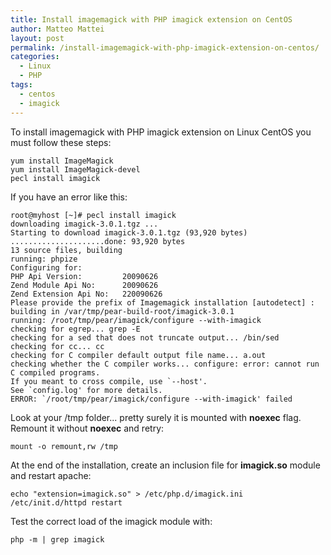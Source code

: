 ```yaml
---
title: Install imagemagick with PHP imagick extension on CentOS
author: Matteo Mattei
layout: post
permalink: /install-imagemagick-with-php-imagick-extension-on-centos/
categories:
  - Linux
  - PHP
tags:
  - centos
  - imagick
---
```

To install imagemagick with PHP imagick extension on Linux CentOS you must follow these steps:

```
yum install ImageMagick
yum install ImageMagick-devel
pecl install imagick
```

If you have an error like this:  
```
root@myhost [~]# pecl install imagick
downloading imagick-3.0.1.tgz ...
Starting to download imagick-3.0.1.tgz (93,920 bytes)
.....................done: 93,920 bytes
13 source files, building
running: phpize
Configuring for:
PHP Api Version:         20090626
Zend Module Api No:      20090626
Zend Extension Api No:   220090626
Please provide the prefix of Imagemagick installation [autodetect] :
building in /var/tmp/pear-build-root/imagick-3.0.1
running: /root/tmp/pear/imagick/configure --with-imagick
checking for egrep... grep -E
checking for a sed that does not truncate output... /bin/sed
checking for cc... cc
checking for C compiler default output file name... a.out
checking whether the C compiler works... configure: error: cannot run C compiled programs.
If you meant to cross compile, use `--host'.
See `config.log' for more details.
ERROR: `/root/tmp/pear/imagick/configure --with-imagick' failed
```

Look at your /tmp folder... pretty surely it is mounted with **noexec** flag. Remount it without **noexec** and retry:  

```
mount -o remount,rw /tmp
```

At the end of the installation, create an inclusion file for **imagick.so** module and restart apache:

```
echo "extension=imagick.so" > /etc/php.d/imagick.ini
/etc/init.d/httpd restart
```

Test the correct load of the imagick module with:

```
php -m | grep imagick
```
